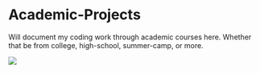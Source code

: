 # Academic-Projects
Will document my coding work through academic courses here. Whether that be from college, high-school, summer-camp, or more.

<img src="https://cdn.pixabay.com/photo/2016/09/16/19/16/hat-1674894_1280.png">
